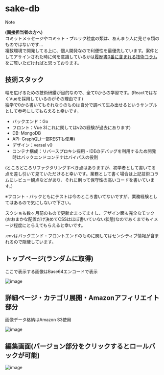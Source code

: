 # sake-db
> [!NOTE]
> **(面接担当者の方へ)** <br>
> コミットメッセージやコミット・プルリク粒度の類は、あんまり人に見せる類のものではないです...<br>
> 複数環境で開発してる上に、個人開発なので利便性を最優先しています。案件としてアサインされた時に何を意識しているかは[履歴書0番に含まれる技術コラム](https://github.com/t-moriyama-r/review_doc/blob/main/README.md)をご覧いただければと思っております。

## 技術スタック
幅を広げるための技術研鑽が目的なので、全て0からの学習です。(ReactではなくVueを採用しているのがその理由です)<br>
独学で0から書いてもそれなりのものは自分で調べて生み出せるというサンプルとして参考にしてもらえると幸いです。<br>

- バックエンド：Go
- フロント：Vue 3(これに関してはv2の経験が過去にあります)
- DB: MongoDB
- API: GraphQL(一部RESTも使用)
- デザイン：versel v0
- コンテナ構成：リバースプロキシ採用・IDEのデバッグを利用するため開発時はバックエンドコンテナはバイパスの役割


(ところどころリファクタリングすべき点はありますが、初学者として書いてる点を差し引いて見ていただけると幸いです。業務として書く場合は上記技術コラムにレビュー観点などがあり、それに則って保守性の高いコードを書いています。)

※フロント・バックともにテストは今のところ書いてないですが、業務経験としてはあるので気にしないで下さい。

スクショも数ヶ月前のもので更新止まってますし、デザイン面も完全なモック(おおまかな配置だけ決めてCSSはほぼ書いていない状態)なのであくまでもイメージ程度にとらえてもらえると幸いです。

.envはバックエンド・フロントエンドのものに関してはセンシティブ情報が含まれるので隠蔽しています。

## トップページ(ランダムに取得)

ここで表示する画像はBase64エンコードで表示

![image](https://github.com/user-attachments/assets/2f77c46e-9a65-4ca8-a9a9-e9c946c7266b)

## 詳細ページ・カテゴリ展開・Amazonアフィリエイト部分
画像データ格納はAmazon S3使用

![image](https://github.com/user-attachments/assets/2103d44c-091b-45e5-bc5c-e0686f672918)

## 編集画面(バージョン部分をクリックするとロールバックが可能)

![image](https://github.com/user-attachments/assets/c12a9f88-1ff1-4900-924b-e162fc845d6b)
